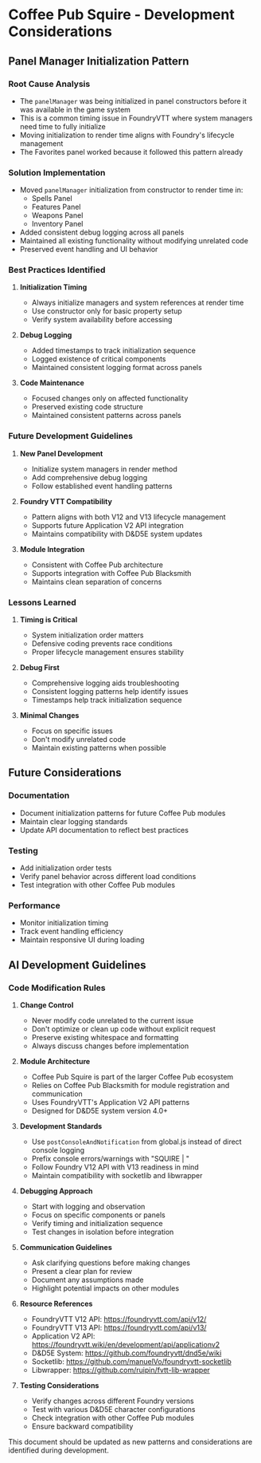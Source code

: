 # Coffee Pub Squire - Development Considerations

## Panel Manager Initialization Pattern

### Root Cause Analysis
- The `panelManager` was being initialized in panel constructors before it was available in the game system
- This is a common timing issue in FoundryVTT where system managers need time to fully initialize
- Moving initialization to render time aligns with Foundry's lifecycle management
- The Favorites panel worked because it followed this pattern already

### Solution Implementation
- Moved `panelManager` initialization from constructor to render time in:
  - Spells Panel
  - Features Panel
  - Weapons Panel
  - Inventory Panel
- Added consistent debug logging across all panels
- Maintained all existing functionality without modifying unrelated code
- Preserved event handling and UI behavior

### Best Practices Identified
1. **Initialization Timing**
   - Always initialize managers and system references at render time
   - Use constructor only for basic property setup
   - Verify system availability before accessing

2. **Debug Logging**
   - Added timestamps to track initialization sequence
   - Logged existence of critical components
   - Maintained consistent logging format across panels

3. **Code Maintenance**
   - Focused changes only on affected functionality
   - Preserved existing code structure
   - Maintained consistent patterns across panels

### Future Development Guidelines
1. **New Panel Development**
   - Initialize system managers in render method
   - Add comprehensive debug logging
   - Follow established event handling patterns

2. **Foundry VTT Compatibility**
   - Pattern aligns with both V12 and V13 lifecycle management
   - Supports future Application V2 API integration
   - Maintains compatibility with D&D5E system updates

3. **Module Integration**
   - Consistent with Coffee Pub architecture
   - Supports integration with Coffee Pub Blacksmith
   - Maintains clean separation of concerns

### Lessons Learned
1. **Timing is Critical**
   - System initialization order matters
   - Defensive coding prevents race conditions
   - Proper lifecycle management ensures stability

2. **Debug First**
   - Comprehensive logging aids troubleshooting
   - Consistent logging patterns help identify issues
   - Timestamps help track initialization sequence

3. **Minimal Changes**
   - Focus on specific issues
   - Don't modify unrelated code
   - Maintain existing patterns when possible

## Future Considerations

### Documentation
- Document initialization patterns for future Coffee Pub modules
- Maintain clear logging standards
- Update API documentation to reflect best practices

### Testing
- Add initialization order tests
- Verify panel behavior across different load conditions
- Test integration with other Coffee Pub modules

### Performance
- Monitor initialization timing
- Track event handling efficiency
- Maintain responsive UI during loading

## AI Development Guidelines

### Code Modification Rules
1. **Change Control**
   - Never modify code unrelated to the current issue
   - Don't optimize or clean up code without explicit request
   - Preserve existing whitespace and formatting
   - Always discuss changes before implementation

2. **Module Architecture**
   - Coffee Pub Squire is part of the larger Coffee Pub ecosystem
   - Relies on Coffee Pub Blacksmith for module registration and communication
   - Uses FoundryVTT's Application V2 API patterns
   - Designed for D&D5E system version 4.0+

3. **Development Standards**
   - Use `postConsoleAndNotification` from global.js instead of direct console logging
   - Prefix console errors/warnings with "SQUIRE | "
   - Follow Foundry V12 API with V13 readiness in mind
   - Maintain compatibility with socketlib and libwrapper

4. **Debugging Approach**
   - Start with logging and observation
   - Focus on specific components or panels
   - Verify timing and initialization sequence
   - Test changes in isolation before integration

5. **Communication Guidelines**
   - Ask clarifying questions before making changes
   - Present a clear plan for review
   - Document any assumptions made
   - Highlight potential impacts on other modules

6. **Resource References**
   - FoundryVTT V12 API: https://foundryvtt.com/api/v12/
   - FoundryVTT V13 API: https://foundryvtt.com/api/v13/
   - Application V2 API: https://foundryvtt.wiki/en/development/api/applicationv2
   - D&D5E System: https://github.com/foundryvtt/dnd5e/wiki
   - Socketlib: https://github.com/manuelVo/foundryvtt-socketlib
   - Libwrapper: https://github.com/ruipin/fvtt-lib-wrapper

7. **Testing Considerations**
   - Verify changes across different Foundry versions
   - Test with various D&D5E character configurations
   - Check integration with other Coffee Pub modules
   - Ensure backward compatibility

This document should be updated as new patterns and considerations are identified during development. 